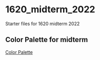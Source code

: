 # 1620_midterm_2022

Starter files for 1620 midterm 2022

## Color Palette for midterm

[Color Palette](https://colors.dopely.top/palette-generator/YPeF62Xu2uX)
